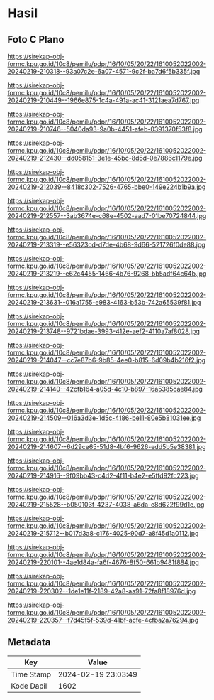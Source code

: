 # Hasil

## Foto C Plano

https://sirekap-obj-formc.kpu.go.id/10c8/pemilu/pdpr/16/10/05/20/22/1610052022002-20240219-210318--93a07c2e-6a07-4571-9c2f-ba7d6f5b335f.jpg

https://sirekap-obj-formc.kpu.go.id/10c8/pemilu/pdpr/16/10/05/20/22/1610052022002-20240219-210449--1966e875-1c4a-491a-ac41-3121aea7d767.jpg

https://sirekap-obj-formc.kpu.go.id/10c8/pemilu/pdpr/16/10/05/20/22/1610052022002-20240219-210746--5040da93-9a0b-4451-afeb-0391370f53f8.jpg

https://sirekap-obj-formc.kpu.go.id/10c8/pemilu/pdpr/16/10/05/20/22/1610052022002-20240219-212430--dd058151-3e1e-45bc-8d5d-0e7886c1179e.jpg

https://sirekap-obj-formc.kpu.go.id/10c8/pemilu/pdpr/16/10/05/20/22/1610052022002-20240219-212039--8418c302-7526-4765-bbe0-149e224b1b9a.jpg

https://sirekap-obj-formc.kpu.go.id/10c8/pemilu/pdpr/16/10/05/20/22/1610052022002-20240219-212557--3ab3674e-c68e-4502-aad7-01be70724844.jpg

https://sirekap-obj-formc.kpu.go.id/10c8/pemilu/pdpr/16/10/05/20/22/1610052022002-20240219-213319--e56323cd-d7de-4b68-9d66-521726f0de88.jpg

https://sirekap-obj-formc.kpu.go.id/10c8/pemilu/pdpr/16/10/05/20/22/1610052022002-20240219-213219--e62c4455-1466-4b76-9268-bb5adf64c64b.jpg

https://sirekap-obj-formc.kpu.go.id/10c8/pemilu/pdpr/16/10/05/20/22/1610052022002-20240219-213631--016a1755-e983-4163-b53b-742a65539f81.jpg

https://sirekap-obj-formc.kpu.go.id/10c8/pemilu/pdpr/16/10/05/20/22/1610052022002-20240219-213748--9721bdae-3993-412e-aef2-4110a7af8028.jpg

https://sirekap-obj-formc.kpu.go.id/10c8/pemilu/pdpr/16/10/05/20/22/1610052022002-20240219-214047--cc7e87b6-9b85-4ee0-b815-6d09b4b216f2.jpg

https://sirekap-obj-formc.kpu.go.id/10c8/pemilu/pdpr/16/10/05/20/22/1610052022002-20240219-214140--42cfb164-a05d-4c10-b897-16a5385cae84.jpg

https://sirekap-obj-formc.kpu.go.id/10c8/pemilu/pdpr/16/10/05/20/22/1610052022002-20240219-214509--016a3d3e-1d5c-4186-be11-80e5b81031ee.jpg

https://sirekap-obj-formc.kpu.go.id/10c8/pemilu/pdpr/16/10/05/20/22/1610052022002-20240219-214607--6d29ce65-51d8-4bf6-9626-edd5b5e38381.jpg

https://sirekap-obj-formc.kpu.go.id/10c8/pemilu/pdpr/16/10/05/20/22/1610052022002-20240219-214916--9f09bb43-c4d2-4f11-b4e2-e5ffd92fc223.jpg

https://sirekap-obj-formc.kpu.go.id/10c8/pemilu/pdpr/16/10/05/20/22/1610052022002-20240219-215528--b050103f-4237-4038-a6da-e8d622f99d1e.jpg

https://sirekap-obj-formc.kpu.go.id/10c8/pemilu/pdpr/16/10/05/20/22/1610052022002-20240219-215712--b017d3a8-c176-4025-90d7-a8f45d1a0112.jpg

https://sirekap-obj-formc.kpu.go.id/10c8/pemilu/pdpr/16/10/05/20/22/1610052022002-20240219-220101--4ae1d84a-fa6f-4676-8f50-661b9481f884.jpg

https://sirekap-obj-formc.kpu.go.id/10c8/pemilu/pdpr/16/10/05/20/22/1610052022002-20240219-220302--1de1e11f-2189-42a8-aa91-72fa8f18976d.jpg

https://sirekap-obj-formc.kpu.go.id/10c8/pemilu/pdpr/16/10/05/20/22/1610052022002-20240219-220357--f7d45f5f-539d-41bf-acfe-4cfba2a76294.jpg


## Metadata

| Key        | Value               |
| ---------- | ------------------- |
| Time Stamp | 2024-02-19 23:03:49 |
| Kode Dapil | 1602                |




